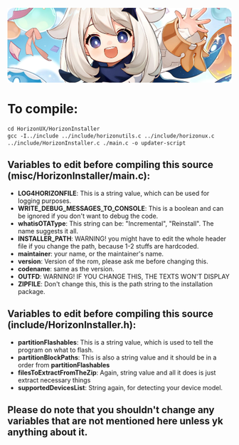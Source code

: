 ![emergency_food](https://github.com/forsaken-heart24/i_dont_want_to_be_an_weirdo/blob/main/banner_images/emergency_food.png?raw=true)

# To compile:
```
cd HorizonUX/HorizonInstaller
gcc -I../include ../include/horizonutils.c ../include/horizonux.c ../include/HorizonInstaller.c ./main.c -o updater-script
```

## Variables to edit before compiling this source (misc/HorizonInstaller/main.c):
- **LOG4HORIZONFILE**: This is a string value, which can be used for logging purposes.
- **WRITE_DEBUG_MESSAGES_TO_CONSOLE**: This is a boolean and can be ignored if you don't want to debug the code.
- **whatisOTAType**: This string can be: "Incremental", "Reinstall". The name suggests it all.
- **INSTALLER_PATH**: WARNING! you might have to edit the whole header file if you change the path, because 1-2 stuffs are hardcoded.
- **maintainer**: your name, or the maintainer's name.
- **version**: Version of the rom, please ask me before changing this.
- **codename**: same as the version.
- **OUTFD**: WARNING! IF YOU CHANGE THIS, THE TEXTS WON'T DISPLAY
- **ZIPFILE**: Don't change this, this is the path string to the installation package.

## Variables to edit before compiling this source (include/HorizonInstaller.h):
- **partitionFlashables**: This is a string value, which is used to tell the program on what to flash.
- **partitionBlockPaths**: This is also a string value and it should be in a order from **partitionFlashables**
- **filesToExtractFromTheZip**: Again, string value and all it does is just extract necessary things
- **supportedDevicesList**: String again, for detecting your device model.

## Please do note that you shouldn't change any variables that are not mentioned here unless yk anything about it.
